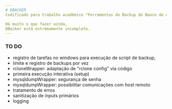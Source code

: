 ```yaml
---
# DBACKER
Codificado para trabalho acadêmico "Ferramentas de Backup de Banco de dados", do curso de Análise e Desenvolvimento de Sistemas na UniMB (São Luís de Montes Belos - GO), turma TAS-NA3/2020, para a disciplina "Banco de Dados e Recuperação de Informações II" do professor Tiago Caceraghi.

Há muito o que fazer ainda, 
DBacker está extremamente incompleto.
---
```

### **TO DO**
 * registro de tarefas no windows para execução de script de backup,
 * limite e registro de backups por vez
 * rcloneWrapper: adaptação de "rclone config" via código
 * primeira execução interativa (setup)
 * mysqldumpWrapper: segurança de senha
 * mysqldumpWrapper: possibilitar comunicações com host remoto
 * tratamento de erros
 * sanitização de inputs primários
 * logging
